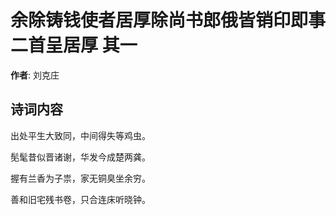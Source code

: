 # 余除铸钱使者居厚除尚书郎俄皆销印即事二首呈居厚  其一

**作者**: 刘克庄

## 诗词内容

出处平生大致同，中间得失等鸡虫。

髧髦昔似晋诸谢，华发今成楚两龚。

握有兰香为子祟，家无铜臭坐余穷。

善和旧宅残书卷，只合连床听晓钟。

